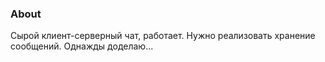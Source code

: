 ### About
Сырой клиент-серверный чат, работает. Нужно реализовать хранение сообщений. Однажды доделаю...

